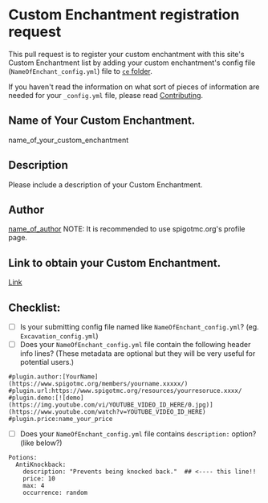 # Custom Enchantment registration request
This pull request is to register your custom enchantment with this site's Custom Enchantment list by adding your custom enchantment's config file (```NameOfEnchant_config.yml```) file to [```ce``` folder](https://github.com/TeamVK/TokenEnchant/tree/master/ce).

If you haven't read the information on what sort of pieces of information are needed for your ```_config.yml``` file, please read [Contributing](https://github.com/TeamVK/TokenEnchant/blob/master/ce/contributing.md). 

## Name of Your Custom Enchantment.
name_of_your_custom_enchantment

## Description
Please include a description of your Custom Enchantment.

## Author
[name_of_author](http://url.to.author's.page) 
NOTE: It is recommended to use spigotmc.org's profile page.

## Link to obtain your Custom Enchantment.
[Link](http://url.to.your.custom.enchantment.site)

## Checklist:
- [ ] Is your submitting config file named like ```NameOfEnchant_config.yml```? (eg. ```Excavation_config.yml```)
- [ ] Does your ```NameOfEnchant_config.yml``` file contain the following header info lines? (These metadata are optional but they will be very useful for potential users.)
```
#plugin.author:[YourName](https://www.spigotmc.org/members/yourname.xxxxx/)
#plugin.url:https://www.spigotmc.org/resources/yourresoruce.xxxx/
#plugin.demo:[![demo](https://img.youtube.com/vi/YOUTUBE_VIDEO_ID_HERE/0.jpg)](https://www.youtube.com/watch?v=YOUTUBE_VIDEO_ID_HERE)
#plugin.price:name_your_price
```
- [ ] Does your ```NameOfEnchant_config.yml``` file contains ```description:``` option? (like below?)
```
Potions:
  AntiKnockback:
    description: "Prevents being knocked back."  ## <---- this line!!
    price: 10
    max: 4
    occurrence: random
```
